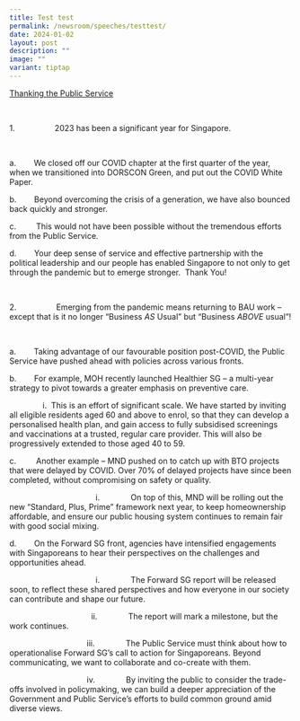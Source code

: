 ```yaml
---
title: Test test
permalink: /newsroom/speeches/testtest/
date: 2024-01-02
layout: post
description: ""
image: ""
variant: tiptap
---
```

<p><u>Thanking the Public Service</u></p><p>&nbsp;</p><p>1.&nbsp;&nbsp;&nbsp;&nbsp;&nbsp;&nbsp;&nbsp;&nbsp;&nbsp;&nbsp;&nbsp;&nbsp;&nbsp;&nbsp;&nbsp;&nbsp;&nbsp; 2023 has been a significant year for Singapore.</p><p>&nbsp;</p><p>a.&nbsp;&nbsp;&nbsp;&nbsp;&nbsp;&nbsp;&nbsp; We closed off our COVID chapter at the first quarter of the year, when we transitioned into DORSCON Green, and put out the COVID White Paper.</p><p>b.&nbsp;&nbsp;&nbsp;&nbsp;&nbsp;&nbsp;&nbsp; Beyond overcoming the crisis of a generation, we have also bounced back quickly and stronger.</p><p>c.&nbsp;&nbsp;&nbsp;&nbsp;&nbsp;&nbsp;&nbsp;&nbsp; This would not have been possible without the tremendous efforts from the Public Service.</p><p>d.&nbsp;&nbsp;&nbsp;&nbsp;&nbsp;&nbsp;&nbsp; Your deep sense of service and effective partnership with the political leadership and our people has enabled Singapore to not only to get through the pandemic but to emerge stronger. &nbsp;Thank You!</p><p>&nbsp;</p><p>2.&nbsp;&nbsp;&nbsp;&nbsp;&nbsp;&nbsp;&nbsp;&nbsp;&nbsp;&nbsp;&nbsp;&nbsp;&nbsp;&nbsp;&nbsp;&nbsp;&nbsp; Emerging from the pandemic means returning to BAU work – except that is it no longer “Business <em>AS</em> Usual” but “Business <em>ABOVE</em> usual”!</p><p>&nbsp;</p><p>a.&nbsp;&nbsp;&nbsp;&nbsp;&nbsp;&nbsp;&nbsp; Taking advantage of our favourable position post-COVID, the Public Service have pushed ahead with policies across various fronts.</p><p>b.&nbsp;&nbsp;&nbsp;&nbsp;&nbsp;&nbsp;&nbsp; For example, MOH recently launched Healthier SG – a multi-year strategy to pivot towards a greater emphasis on preventive care.</p><p>&nbsp;&nbsp;&nbsp;&nbsp;&nbsp;&nbsp;&nbsp;&nbsp;&nbsp;&nbsp;&nbsp;&nbsp;&nbsp;&nbsp;&nbsp;i.&nbsp;&nbsp;This is an effort of significant scale. We have started by inviting all eligible residents                           aged 60 and above to enrol, so that they can develop a personalised health plan, and                        gain access to fully subsidised screenings and vaccinations at a trusted, regular care                         provider. This will also be progressively extended to those aged 40 to 59.</p><p>c.&nbsp;&nbsp;&nbsp;&nbsp;&nbsp;&nbsp;&nbsp;&nbsp; Another example – MND pushed on to catch up with BTO projects that were delayed by COVID. Over 70% of delayed projects have since been completed, without compromising on safety or quality.</p><p>&nbsp;&nbsp;&nbsp;&nbsp;&nbsp;&nbsp;&nbsp;&nbsp;&nbsp;&nbsp;&nbsp;&nbsp;&nbsp;&nbsp;&nbsp;&nbsp;&nbsp;&nbsp;&nbsp;&nbsp;&nbsp;&nbsp;&nbsp;&nbsp;&nbsp;&nbsp;&nbsp;&nbsp;&nbsp;&nbsp;&nbsp;&nbsp;&nbsp;&nbsp;&nbsp;&nbsp;&nbsp;&nbsp; i.&nbsp;&nbsp;&nbsp;&nbsp;&nbsp;&nbsp;&nbsp;&nbsp;&nbsp;&nbsp;&nbsp;&nbsp;&nbsp; On top of this, MND will be rolling out the new “Standard, Plus, Prime” framework next year, to keep homeownership affordable, and ensure our public housing system continues to remain fair with good social mixing.</p><p>d.&nbsp;&nbsp;&nbsp;&nbsp;&nbsp;&nbsp;&nbsp; On the Forward SG front, agencies have intensified engagements with Singaporeans to hear their perspectives on the challenges and opportunities ahead.</p><p>&nbsp;&nbsp;&nbsp;&nbsp;&nbsp;&nbsp;&nbsp;&nbsp;&nbsp;&nbsp;&nbsp;&nbsp;&nbsp;&nbsp;&nbsp;&nbsp;&nbsp;&nbsp;&nbsp;&nbsp;&nbsp;&nbsp;&nbsp;&nbsp;&nbsp;&nbsp;&nbsp;&nbsp;&nbsp;&nbsp;&nbsp;&nbsp;&nbsp;&nbsp;&nbsp;&nbsp;&nbsp;&nbsp; i.&nbsp;&nbsp;&nbsp;&nbsp;&nbsp;&nbsp;&nbsp;&nbsp;&nbsp;&nbsp;&nbsp;&nbsp;&nbsp; The Forward SG report will be released soon, to reflect these shared perspectives and how everyone in our society can contribute and shape our future.</p><p>&nbsp;&nbsp;&nbsp;&nbsp;&nbsp;&nbsp;&nbsp;&nbsp;&nbsp;&nbsp;&nbsp;&nbsp;&nbsp;&nbsp;&nbsp;&nbsp;&nbsp;&nbsp;&nbsp;&nbsp;&nbsp;&nbsp;&nbsp;&nbsp;&nbsp;&nbsp;&nbsp;&nbsp;&nbsp;&nbsp;&nbsp;&nbsp;&nbsp;&nbsp;&nbsp;&nbsp; ii.&nbsp;&nbsp;&nbsp;&nbsp;&nbsp;&nbsp;&nbsp;&nbsp;&nbsp;&nbsp;&nbsp;&nbsp;&nbsp; The report will mark a milestone, but the work continues.</p><p>&nbsp;&nbsp;&nbsp;&nbsp;&nbsp;&nbsp;&nbsp;&nbsp;&nbsp;&nbsp;&nbsp;&nbsp;&nbsp;&nbsp;&nbsp;&nbsp;&nbsp;&nbsp;&nbsp;&nbsp;&nbsp;&nbsp;&nbsp;&nbsp;&nbsp;&nbsp;&nbsp;&nbsp;&nbsp;&nbsp;&nbsp;&nbsp;&nbsp;&nbsp; iii.&nbsp;&nbsp;&nbsp;&nbsp;&nbsp;&nbsp;&nbsp;&nbsp;&nbsp;&nbsp;&nbsp;&nbsp;&nbsp; The Public Service must think about how to operationalise Forward SG’s call to action for Singaporeans. Beyond communicating, we want to collaborate and co-create with them.</p><p>&nbsp;&nbsp;&nbsp;&nbsp;&nbsp;&nbsp;&nbsp;&nbsp;&nbsp;&nbsp;&nbsp;&nbsp;&nbsp;&nbsp;&nbsp;&nbsp;&nbsp;&nbsp;&nbsp;&nbsp;&nbsp;&nbsp;&nbsp;&nbsp;&nbsp;&nbsp;&nbsp;&nbsp;&nbsp;&nbsp;&nbsp;&nbsp;&nbsp;&nbsp; iv.&nbsp;&nbsp;&nbsp;&nbsp;&nbsp;&nbsp;&nbsp;&nbsp;&nbsp;&nbsp;&nbsp;&nbsp;&nbsp; By inviting the public to consider the trade-offs involved in policymaking, we can build a deeper appreciation of the Government and Public Service’s efforts to build common ground amid diverse views.</p>